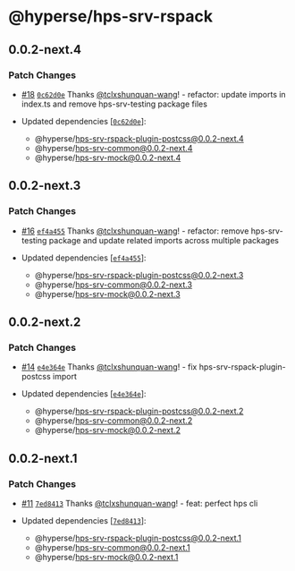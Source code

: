 # @hyperse/hps-srv-rspack

## 0.0.2-next.4

### Patch Changes

- [#18](https://github.com/hyperse-io/hps/pull/18) [`0c62d0e`](https://github.com/hyperse-io/hps/commit/0c62d0ebe7bf8f860e9863556121a20c478788f7) Thanks [@tclxshunquan-wang](https://github.com/tclxshunquan-wang)! - refactor: update imports in index.ts and remove hps-srv-testing package files

- Updated dependencies [[`0c62d0e`](https://github.com/hyperse-io/hps/commit/0c62d0ebe7bf8f860e9863556121a20c478788f7)]:
  - @hyperse/hps-srv-rspack-plugin-postcss@0.0.2-next.4
  - @hyperse/hps-srv-common@0.0.2-next.4
  - @hyperse/hps-srv-mock@0.0.2-next.4

## 0.0.2-next.3

### Patch Changes

- [#16](https://github.com/hyperse-io/hps/pull/16) [`ef4a455`](https://github.com/hyperse-io/hps/commit/ef4a455099c954727da0f6aebcc8e495ef41fc67) Thanks [@tclxshunquan-wang](https://github.com/tclxshunquan-wang)! - refactor: remove hps-srv-testing package and update related imports across multiple packages

- Updated dependencies [[`ef4a455`](https://github.com/hyperse-io/hps/commit/ef4a455099c954727da0f6aebcc8e495ef41fc67)]:
  - @hyperse/hps-srv-rspack-plugin-postcss@0.0.2-next.3
  - @hyperse/hps-srv-common@0.0.2-next.3
  - @hyperse/hps-srv-mock@0.0.2-next.3

## 0.0.2-next.2

### Patch Changes

- [#14](https://github.com/hyperse-io/hps/pull/14) [`e4e364e`](https://github.com/hyperse-io/hps/commit/e4e364e5b142da028a8cd81fee0bce019906017d) Thanks [@tclxshunquan-wang](https://github.com/tclxshunquan-wang)! - fix hps-srv-rspack-plugin-postcss import

- Updated dependencies [[`e4e364e`](https://github.com/hyperse-io/hps/commit/e4e364e5b142da028a8cd81fee0bce019906017d)]:
  - @hyperse/hps-srv-rspack-plugin-postcss@0.0.2-next.2
  - @hyperse/hps-srv-common@0.0.2-next.2
  - @hyperse/hps-srv-mock@0.0.2-next.2

## 0.0.2-next.1

### Patch Changes

- [#11](https://github.com/hyperse-io/hps/pull/11) [`7ed8413`](https://github.com/hyperse-io/hps/commit/7ed8413bdd1197749e34df32b72b4c242be00a40) Thanks [@tclxshunquan-wang](https://github.com/tclxshunquan-wang)! - feat: perfect hps cli

- Updated dependencies [[`7ed8413`](https://github.com/hyperse-io/hps/commit/7ed8413bdd1197749e34df32b72b4c242be00a40)]:
  - @hyperse/hps-srv-rspack-plugin-postcss@0.0.2-next.1
  - @hyperse/hps-srv-common@0.0.2-next.1
  - @hyperse/hps-srv-mock@0.0.2-next.1
